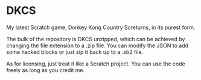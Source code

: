 # DKCS
My latest Scratch game, Donkey Kong Country Screturns, in its purest form.

The bulk of the repository is DKCS unzipped, which can be achieved by changing the file extension to a .zip file. You can modify the JSON to add some hacked blocks or just zip it back up to a .sb2 file.

As for licensing, just treat it like a Scratch project. You can use the code freely as long as you credit me.
